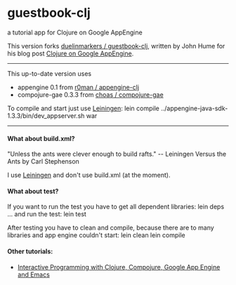 # guestbook-clj

a tutorial app for Clojure on Google AppEngine

This version forks [duelinmarkers / guestbook-clj](http://github.com/duelinmarkers/guestbook-clj), written by 
John Hume for his blog post [Clojure on Google AppEngine](http://elhumidor.blogspot.com/2009/04/clojure-on-google-appengine.html).

----

This up-to-date version uses  
* appengine 0.1 from [r0man / appengine-clj](http://github.com/r0man/appengine-clj)
* compojure-gae 0.3.3 from [choas / compojure-gae](http://github.com/choas/compojure-gae)

To compile and start just use [Leiningen](http://github.com/technomancy/leiningen):
    lein compile
    ../appengine-java-sdk-1.3.3/bin/dev_appserver.sh war

----

#### What about build.xml?
"Unless the ants were clever enough to build rafts." -- Leiningen Versus the Ants by Carl Stephenson

I use [Leiningen](http://github.com/technomancy/leiningen) and don't use build.xml (at the moment).


#### What about test?
If you want to run the test you have to get all dependent libraries:
    lein deps
... and run the test:
    lein test

After testing you have to clean and compile, because there are to many libraries and app engine couldn't start:
    lein clean
    lein compile


#### Other tutorials:
* [Interactive Programming with Clojure, Compojure, Google App Engine and Emacs](http://www.hackers-with-attitude.com/2009/08/intertactive-programming-with-clojure.html) 

